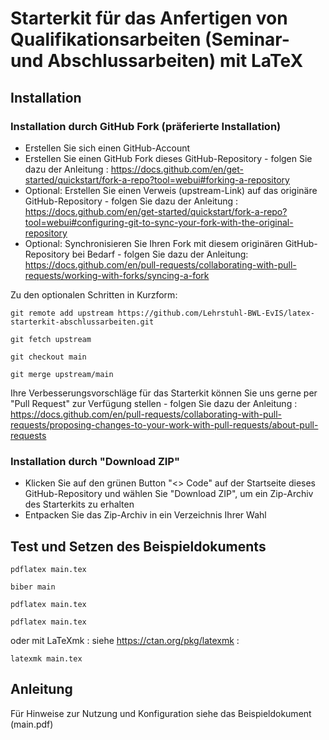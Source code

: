 # Starterkit für das Anfertigen von Qualifikationsarbeiten (Seminar- und Abschlussarbeiten) mit LaTeX

## Installation

### Installation durch GitHub Fork (präferierte Installation)

- Erstellen Sie sich einen GitHub-Account
- Erstellen Sie einen GitHub Fork dieses GitHub-Repository - folgen Sie dazu der Anleitung : https://docs.github.com/en/get-started/quickstart/fork-a-repo?tool=webui#forking-a-repository
- Optional: Erstellen Sie einen Verweis (upstream-Link) auf das originäre GitHub-Repository - folgen Sie dazu der Anleitung : https://docs.github.com/en/get-started/quickstart/fork-a-repo?tool=webui#configuring-git-to-sync-your-fork-with-the-original-repository
- Optional: Synchronisieren Sie Ihren Fork mit diesem originären GitHub-Repository bei Bedarf - folgen Sie dazu der Anleitung: https://docs.github.com/en/pull-requests/collaborating-with-pull-requests/working-with-forks/syncing-a-fork

Zu den optionalen Schritten in Kurzform:

`git remote add upstream https://github.com/Lehrstuhl-BWL-EvIS/latex-starterkit-abschlussarbeiten.git` 

`git fetch upstream`

`git checkout main`

`git merge upstream/main`


Ihre Verbesserungsvorschläge für das Starterkit können Sie uns gerne per "Pull Request" zur Verfügung stellen - folgen Sie dazu der Anleitung : https://docs.github.com/en/pull-requests/collaborating-with-pull-requests/proposing-changes-to-your-work-with-pull-requests/about-pull-requests


### Installation durch "Download ZIP" 

- Klicken Sie auf den grünen Button "<> Code" auf der Startseite dieses GitHub-Repository und wählen Sie "Download ZIP", um ein Zip-Archiv des Starterkits zu erhalten
- Entpacken Sie das Zip-Archiv in ein Verzeichnis Ihrer Wahl

## Test und Setzen des Beispieldokuments

`pdflatex main.tex`

`biber main`

`pdflatex main.tex`

`pdflatex main.tex`

oder mit LaTeXmk : siehe https://ctan.org/pkg/latexmk :

`latexmk main.tex`

## Anleitung 

Für Hinweise zur Nutzung und Konfiguration siehe das Beispieldokument (main.pdf)
